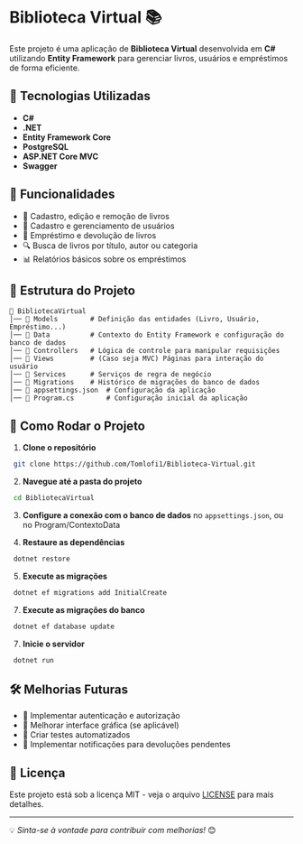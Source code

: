 # Biblioteca Virtual 📚

Este projeto é uma aplicação de **Biblioteca Virtual** desenvolvida em **C#** utilizando **Entity Framework** para gerenciar livros, usuários e empréstimos de forma eficiente.

## 📌 Tecnologias Utilizadas

- **C#**
- **.NET**
- **Entity Framework Core**
- **PostgreSQL** 
- **ASP.NET Core MVC** 
- **Swagger** 

## 🚀 Funcionalidades

- 📖 Cadastro, edição e remoção de livros
- 👤 Cadastro e gerenciamento de usuários
- 🔄 Empréstimo e devolução de livros
- 🔍 Busca de livros por título, autor ou categoria
- 📊 Relatórios básicos sobre os empréstimos

## 📂 Estrutura do Projeto

```
📁 BibliotecaVirtual
│── 📁 Models        # Definição das entidades (Livro, Usuário, Empréstimo...)
│── 📁 Data          # Contexto do Entity Framework e configuração do banco de dados
│── 📁 Controllers   # Lógica de controle para manipular requisições
│── 📁 Views         # (Caso seja MVC) Páginas para interação do usuário
│── 📁 Services      # Serviços de regra de negócio
│── 📁 Migrations    # Histórico de migrações do banco de dados
│── 📄 appsettings.json  # Configuração da aplicação
│── 📄 Program.cs        # Configuração inicial da aplicação
```

## 🔧 Como Rodar o Projeto

1. **Clone o repositório**
```sh
 git clone https://github.com/Tomlofi1/Biblioteca-Virtual.git
```

2. **Navegue até a pasta do projeto**
```sh
 cd BibliotecaVirtual
```

3. **Configure a conexão com o banco de dados** no `appsettings.json`, ou no Program/ContextoData

4. **Restaure as dependências**
```sh
 dotnet restore
```

5. **Execute as migrações**
```sh
 dotnet ef migrations add InitialCreate
```

7. **Execute as migrações do banco**
```sh
 dotnet ef database update
```

7. **Inicie o servidor**
```sh
 dotnet run
```

## 🛠 Melhorias Futuras

- 📌 Implementar autenticação e autorização
- 📌 Melhorar interface gráfica (se aplicável)
- 📌 Criar testes automatizados
- 📌 Implementar notificações para devoluções pendentes

## 📜 Licença

Este projeto está sob a licença MIT - veja o arquivo [LICENSE](LICENSE) para mais detalhes.

---
💡 *Sinta-se à vontade para contribuir com melhorias!* 😊

